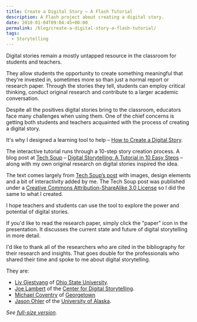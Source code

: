 ```yaml
---
title: Create a Digital Story – A Flash Tutorial
description: A Flash project about creating a digital story.
date: 2010-01-04T09:04:45+00:00
permalink: /blog/create-a-digital-story-a-flash-tutorial/
tags:
  - Storytelling
---
```


Digital stories remain a mostly untapped resource in the classroom for students and teachers.

They allow students the opportunity to create something meaningful that they're invested in, sometimes more so than just a normal report or research paper. Through the stories they tell, students can employ critical thinking, conduct original research and contribute to a larger academic conversation.

Despite all the positives digital stories bring to the classroom, educators face many challenges when using them. One of the chief concerns is getting both students and teachers acquainted with the process of creating a digital story.

It's why I designed a learning tool to help – [How to Create a Digital Story](http://testkitchen.davidakennedy.com/projects/pages/how-to-create-a-digital-story.html).

The interactive tutorial runs through a 10-step story creation process. A blog post at [Tech Soup](http://home.techsoup.org/pages/default.aspx) – [Digital Storytelling: A Tutorial in 10 Easy Steps](http://www.techsoup.org/learningcenter/training/archives/page10096.cfm) – along with my own original research on digital stories inspired the idea.

The text comes largely from [Tech Soup&#8217;s post](http://www.techsoup.org/learningcenter/training/archives/page10096.cfm) with images, design elements and a bit of interactivity added by me. The Tech Soup post was published under a [Creative Commons Attribution-ShareAlike 3.0 License](http://creativecommons.org/licenses/by-sa/3.0/) so I did the same to what I created.

I hope teachers and students can use the tool to explore the power and potential of digital stories.

If you'd like to read the research paper, simply click the "paper" icon in the presentation. It discusses the current state and future of digital storytelling in more detail.

I'd like to thank all of the researchers who are cited in the bibliography for their research and insights. That goes double for the professionals who shared their time and spoke to me about digital storytelling.

They are:

  * [Liv Gjestvang](http://digitalunion.osu.edu/about/staff/LivGjestvang.html) of [Ohio State University](http://www.osu.edu/).
  * [Joe Lambert](http://www.storycenter.org/people.html#joe) of the [Center for Digital Storytelling](http://www.storycenter.org/index1.html).
  * [Michael Coventry](http://explore.georgetown.edu/people/coventrm/?PageTemplateID=138) of [Georgetown](http://www.georgetown.edu/)
  * [Jason Ohler](http://www.jasonohler.com/index.cfm) of the [University of Alaska](http://www.alaska.edu/).

_See_ [_full-size version_](http://testkitchen.davidakennedy.com/projects/pages/how-to-create-a-digital-story.html)_._
